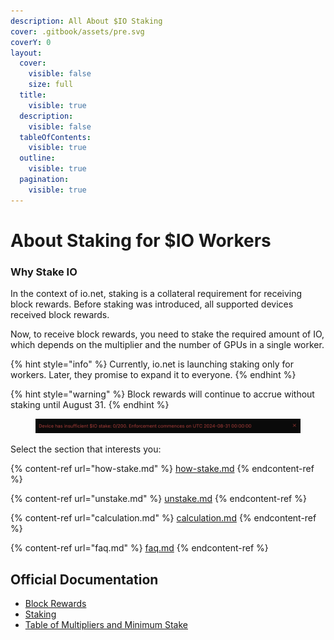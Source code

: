 ```yaml
---
description: All About $IO Staking
cover: .gitbook/assets/pre.svg
coverY: 0
layout:
  cover:
    visible: false
    size: full
  title:
    visible: true
  description:
    visible: false
  tableOfContents:
    visible: true
  outline:
    visible: true
  pagination:
    visible: true
---
```



# About Staking for $IO Workers

### Why Stake IO&#x20;

In the context of io.net, staking is a collateral requirement for receiving block rewards. Before staking was introduced, all supported devices received block rewards.&#x20;

Now, to receive block rewards, you need to stake the required amount of IO, which depends on the multiplier and the number of GPUs in a single worker.&#x20;

{% hint style="info" %}
Currently, io.net is launching staking only for workers. Later, they promise to expand it to everyone.
{% endhint %}

{% hint style="warning" %}
Block rewards will continue to accrue without staking until August 31.&#x20;
{% endhint %}

<figure><img src=".gitbook/assets/image.png" alt=""><figcaption></figcaption></figure>

Select the section that interests you:&#x20;

{% content-ref url="how-stake.md" %}
[how-stake.md](how-stake.md)
{% endcontent-ref %}

{% content-ref url="unstake.md" %}
[unstake.md](unstake.md)
{% endcontent-ref %}

{% content-ref url="calculation.md" %}
[calculation.md](calculation.md)
{% endcontent-ref %}

{% content-ref url="faq.md" %}
[faq.md](faq.md)
{% endcontent-ref %}

## Official Documentation

* [Block Rewards](https://docs.io.net/docs/block-rewards)
* [Staking](https://docs.io.net/docs/io-staking)
* [Table of Multipliers and Minimum Stake](https://docs.io.net/docs/proposed-device-block-reward-multiplier)
